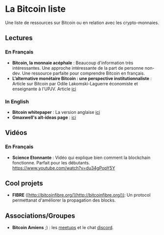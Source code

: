 # La Bitcoin liste

Une liste de ressources sur Bitcoin ou en relation avec les crypto-monnaies.

## Lectures

### En Français

- **Bitcoin, la monnaie acéphale** : Beaucoup d'information très intéressantes. Une approche intéressante de la part de personne non-dev. Une ressource parfaite pour comprendre Bitcoin en français.
- **L’alternative monétaire Bitcoin : une perspective institutionnaliste** : Article sur Bitcoin par Odile Lakomski-Laguerre économiste et enseignante à l'UPJV. Article [ici](http://journals.openedition.org/regulation/11489)

### In English

- **Bitcoin whitepaper** : La version anglaise [ici](https://bitcoin.org/bitcoin.pdf)
- **Gmaxwell's alt-ideas page** : [ici](https://en.bitcoin.it/wiki/User:Gmaxwell/alt_ideas)

## Vidéos

### En Français

- **Science Etonnante** : Vidéo qui explique bien comment la blockchain fonctionne. Parfait pour les débutants. https://www.youtube.com/watch?v=du34gPopY5Y


## Cool projets

- **FIBRE** ([http://bitcoinfibre.org/](http://bitcoinfibre.org/)): Un protocol permettanat d'améliorer la propagation des blocks.

## Associations/Groupes

- **Bitcoin Amiens** ;) : les [meetups](https://www.meetup.com/Bitcoin-Amiens-Meetup/) et le chat [discord](discordapp.com/invite/dKE57Aq).
